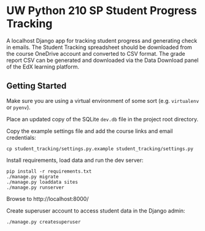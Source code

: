 # UW Python 210 SP Student Progress Tracking

A localhost Django app for tracking student progress and generating check in emails. The Student Tracking
spreadsheet should be downloaded from the course OneDrive account and converted to CSV format. The grade
report CSV can be generated and downloaded via the Data Download panel of the EdX learning platform.

## Getting Started

Make sure you are using a virtual environment of some sort (e.g. `virtualenv` or
`pyenv`).

Place an updated copy of the SQLite `dev.db` file in the project root directory.

Copy the example settings file and add the course links and email credentials:
```
cp student_tracking/settings.py.example student_tracking/settings.py
```
Install requirements, load data and run the dev server:
```
pip install -r requirements.txt
./manage.py migrate
./manage.py loaddata sites
./manage.py runserver
```

Browse to http://localhost:8000/

Create superuser account to access student data in the Django admin:

```
./manage.py createsuperuser
```
